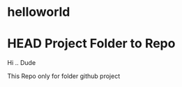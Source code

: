 # helloworld

 HEAD
Project Folder to Repo
=======

Hi .. Dude

This Repo only for folder github project

